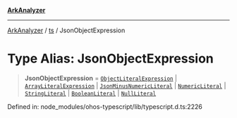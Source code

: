 [**ArkAnalyzer**](../../../../README.md)

***

[ArkAnalyzer](../../../../globals.md) / [ts](../README.md) / JsonObjectExpression

# Type Alias: JsonObjectExpression

> **JsonObjectExpression** = [`ObjectLiteralExpression`](../interfaces/ObjectLiteralExpression.md) \| [`ArrayLiteralExpression`](../interfaces/ArrayLiteralExpression.md) \| [`JsonMinusNumericLiteral`](../interfaces/JsonMinusNumericLiteral.md) \| [`NumericLiteral`](../interfaces/NumericLiteral.md) \| [`StringLiteral`](../interfaces/StringLiteral.md) \| [`BooleanLiteral`](BooleanLiteral.md) \| [`NullLiteral`](../interfaces/NullLiteral.md)

Defined in: node\_modules/ohos-typescript/lib/typescript.d.ts:2226

